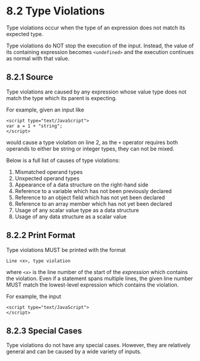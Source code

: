 # 8.2 Type Violations
Type violations occur when the type of an expression does not match its expected type.

Type violations do NOT stop the execution of the input. Instead, the value of its containing expression becomes `<undefined>` and the execution continues as normal with that value.

## 8.2.1 Source
Type violations are caused by any expression whose value type does not match the type which its parent is expecting.

For example, given an input like

    <script type="text/JavaScript">
    var a = 1 + "string";
    </script>

would cause a type violation on line 2, as the `+` operator requires both operands to either be string or integer types, they can not be mixed.

Below is a full list of causes of type violations:

  1. Mismatched operand types
  2. Unxpected operand types
  3. Appearance of a data structure on the right-hand side
  4. Reference to a variable which has not been previously declared
  5. Reference to an object field which has not yet been declared
  6. Reference to an array member which has not yet been declared
  7. Usage of any scalar value type as a data structure
  8. Usage of any data structure as a scalar value

## 8.2.2 Print Format
Type violations MUST be printed with the format

```
Line <x>, type violation
```

where `<x>` is the line number of the start of the *expression* which contains the violation. Even if a statement spans multiple lines, the given line number MUST match the lowest-level expression which contains the violation.

For example, the input

    <script type="text/JavaScript">
    </script>


## 8.2.3 Special Cases
Type violations do not have any special cases. However, they are relatively general and can be caused by a wide variety of inputs.
